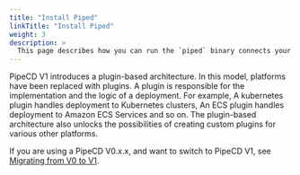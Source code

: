 ```yaml
---
title: "Install Piped"
linkTitle: "Install Piped"
weight: 3
description: >
  This page describes how you can run the `piped` binary connects your infrastructure to the PipeCD Control Plane.
---
```

 PipeCD V1 introduces a plugin-based architecture. In this model, platforms have been replaced with plugins. A plugin is responsible for the implementation and the logic of a deployment. For example, A kubernetes plugin handles deployment to Kubernetes clusters, An ECS plugin handles deployment to Amazon ECS Services and so on. The plugin-based architecture also unlocks the possibilities of creating custom plugins for various other platforms.

 If you are using a PipeCD V0.x.x, and want to switch to PipeCD V1, see [Migrating from V0 to V1]().

